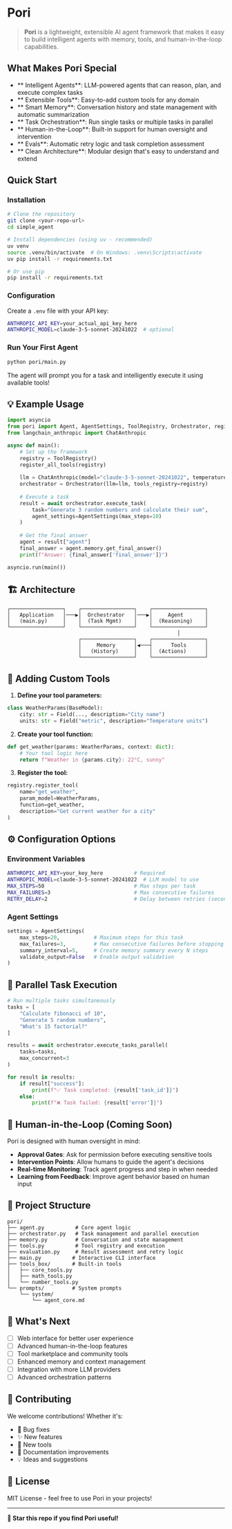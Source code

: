 # Pori

>  **Pori** is a lightweight, extensible AI agent framework that makes it easy to build intelligent agents with memory, tools, and human-in-the-loop capabilities.

##  What Makes Pori Special

- ** Intelligent Agents**: LLM-powered agents that can reason, plan, and execute complex tasks
- ** Extensible Tools**: Easy-to-add custom tools for any domain
- ** Smart Memory**: Conversation history and state management with automatic summarization
- ** Task Orchestration**: Run single tasks or multiple tasks in parallel
- ** Human-in-the-Loop**: Built-in support for human oversight and intervention
- **  Evals**: Automatic retry logic and task completion assessment
- ** Clean Architecture**: Modular design that's easy to understand and extend

##  Quick Start

### Installation

```bash
# Clone the repository
git clone <your-repo-url>
cd simple_agent

# Install dependencies (using uv - recommended)
uv venv
source .venv/bin/activate  # On Windows: .venv\Scripts\activate
uv pip install -r requirements.txt

# Or use pip
pip install -r requirements.txt
```

### Configuration

Create a `.env` file with your API key:
```bash
ANTHROPIC_API_KEY=your_actual_api_key_here
ANTHROPIC_MODEL=claude-3-5-sonnet-20241022  # optional
```

### Run Your First Agent

```bash
python pori/main.py
```

The agent will prompt you for a task and intelligently execute it using available tools!

## 💡 Example Usage

```python
import asyncio
from pori import Agent, AgentSettings, ToolRegistry, Orchestrator, register_all_tools
from langchain_anthropic import ChatAnthropic

async def main():
    # Set up the framework
    registry = ToolRegistry()
    register_all_tools(registry)
    
    llm = ChatAnthropic(model="claude-3-5-sonnet-20241022", temperature=0)
    orchestrator = Orchestrator(llm=llm, tools_registry=registry)
    
    # Execute a task
    result = await orchestrator.execute_task(
        task="Generate 3 random numbers and calculate their sum",
        agent_settings=AgentSettings(max_steps=10)
    )
    
    # Get the final answer
    agent = result["agent"]
    final_answer = agent.memory.get_final_answer()
    print(f"Answer: {final_answer['final_answer']}")

asyncio.run(main())
```

## 🏗️ Architecture

```
┌─────────────────┐    ┌─────────────────┐    ┌─────────────────┐
│   Application   │───▶│  Orchestrator   │───▶│     Agent       │
│   (main.py)     │    │  (Task Mgmt)    │    │  (Reasoning)    │
└─────────────────┘    └─────────────────┘    └─────────────────┘
                                                       │
                       ┌─────────────────┐    ┌─────────────────┐
                       │     Memory      │◀───┤      Tools      │
                       │   (History)     │    │  (Actions)      │
                       └─────────────────┘    └─────────────────┘
```


## 🔧 Adding Custom Tools

1. **Define your tool parameters:**
```python
class WeatherParams(BaseModel):
    city: str = Field(..., description="City name")
    units: str = Field("metric", description="Temperature units")
```

2. **Create your tool function:**
```python
def get_weather(params: WeatherParams, context: dict):
    # Your tool logic here
    return f"Weather in {params.city}: 22°C, sunny"
```

3. **Register the tool:**
```python
registry.register_tool(
    name="get_weather",
    param_model=WeatherParams, 
    function=get_weather,
    description="Get current weather for a city"
)
```

## ⚙️ Configuration Options

### Environment Variables
```bash
ANTHROPIC_API_KEY=your_key_here          # Required
ANTHROPIC_MODEL=claude-3-5-sonnet-20241022  # LLM model to use
MAX_STEPS=50                             # Max steps per task
MAX_FAILURES=3                           # Max consecutive failures
RETRY_DELAY=2                            # Delay between retries (seconds)
```

### Agent Settings
```python
settings = AgentSettings(
    max_steps=20,           # Maximum steps for this task
    max_failures=3,         # Max consecutive failures before stopping
    summary_interval=5,     # Create memory summary every N steps
    validate_output=False   # Enable output validation
)
```

## 🔄 Parallel Task Execution

```python
# Run multiple tasks simultaneously
tasks = [
    "Calculate fibonacci of 10",
    "Generate 5 random numbers", 
    "What's 15 factorial?"
]

results = await orchestrator.execute_tasks_parallel(
    tasks=tasks,
    max_concurrent=3
)

for result in results:
    if result["success"]:
        print(f"✅ Task completed: {result['task_id']}")
    else:
        print(f"❌ Task failed: {result['error']}")
```

## 🤝 Human-in-the-Loop (Coming Soon)

Pori is designed with human oversight in mind:

- **Approval Gates**: Ask for permission before executing sensitive tools
- **Intervention Points**: Allow humans to guide the agent's decisions
- **Real-time Monitoring**: Track agent progress and step in when needed
- **Learning from Feedback**: Improve agent behavior based on human input

## 📁 Project Structure

```
pori/
├── agent.py          # Core agent logic
├── orchestrator.py   # Task management and parallel execution  
├── memory.py         # Conversation and state management
├── tools.py          # Tool registry and execution
├── evaluation.py     # Result assessment and retry logic
├── main.py          # Interactive CLI interface
├── tools_box/       # Built-in tools
│   ├── core_tools.py
│   ├── math_tools.py
│   └── number_tools.py
└── prompts/         # System prompts
    └── system/
        └── agent_core.md
```

## 🚦 What's Next

- [ ] Web interface for better user experience
- [ ] Advanced human-in-the-loop features
- [ ] Tool marketplace and community tools
- [ ] Enhanced memory and context management
- [ ] Integration with more LLM providers
- [ ] Advanced orchestration patterns

## 🤝 Contributing

We welcome contributions! Whether it's:
- 🐛 Bug fixes
- ✨ New features  
- 🔧 New tools
- 📖 Documentation improvements
- 💡 Ideas and suggestions

## 📄 License

MIT License - feel free to use Pori in your projects!

---

**🌟 Star this repo if you find Pori useful!** 
